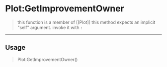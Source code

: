 # Plot:GetImprovementOwner
> this function is a member of [[Plot]]
> this method expects an implicit "self" argument. invoke it with `:`
-----
## Usage
> Plot:GetImprovementOwner()
